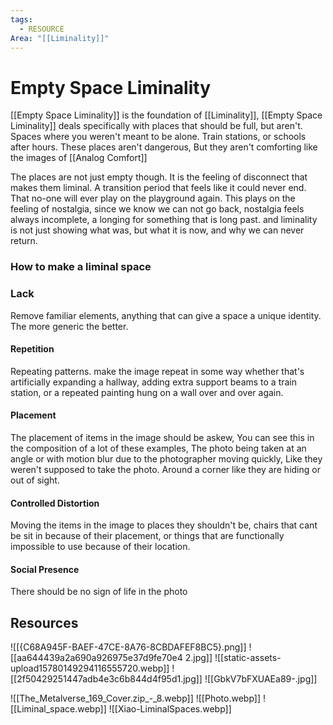 ```yaml
---
tags:
  - RESOURCE
Area: "[[Liminality]]"
---
```


# Empty Space Liminality
[[Empty Space Liminality]] is the foundation of [[Liminality]], [[Empty Space Liminality]] deals specifically with places that should be full, but aren't. Spaces where you weren't meant to be alone. Train stations, or schools after hours. These places aren't dangerous, But they aren't comforting like the images of [[Analog Comfort]] 

The places are not just empty though. It is the feeling of disconnect that makes them liminal. A transition period that feels like it could never end. That no-one will ever play on the playground again. This plays on the feeling of nostalgia, since we know we can not go back, nostalgia feels always incomplete, a longing for something that is long past. and liminality is not just showing what was, but what it is now, and why we can never return.

### How to make a liminal space
### **Lack**
Remove familiar elements, anything that can give a space a unique identity. The more generic the better.
#### **Repetition**
Repeating patterns. make the image repeat in some way whether that's artificially expanding a hallway, adding extra support beams to a train station, or a repeated painting hung on a wall over and over again.
#### **Placement**
The placement of items in the image should be askew, You can see this in the composition of a lot of these examples, The photo being taken at an angle or with motion blur due to the photographer moving quickly, Like they weren't supposed to take the photo. Around a corner like they are hiding or out of sight. 
#### **Controlled Distortion**
Moving the items in the image to places they shouldn't be, chairs that cant be sit in because of their placement, or things that are functionally impossible to use because of their location. 
#### **Social Presence**
There should be no sign of life in the photo

## Resources
![[{C68A945F-BAEF-47CE-8A76-8CBDAFEF8BC5}.png]]
![[aa644439a2a690a926975e37d9fe70e4 2.jpg]]
![[static-assets-upload15780149294116555720.webp]]
![[2f50429251447adb4e3c6b844d4f95d1.jpg]]
![[GbkV7bFXUAEa89-.jpg]]

![[The_Metalverse_169_Cover.zip_-_8.webp]]
![[Photo.webp]]
![[Liminal_space.webp]]
![[Xiao-LiminalSpaces.webp]]